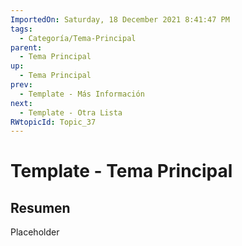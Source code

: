 ```yaml
---
ImportedOn: Saturday, 18 December 2021 8:41:47 PM
tags:
  - Categoría/Tema-Principal
parent:
  - Tema Principal
up:
  - Tema Principal
prev:
  - Template - Más Información
next:
  - Template - Otra Lista
RWtopicId: Topic_37
---
```

# Template - Tema Principal
## Resumen
Placeholder

